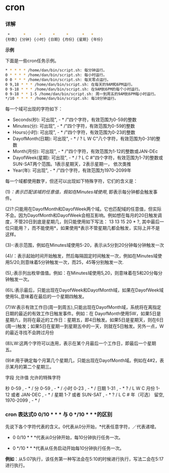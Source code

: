 # cron 

### 详解
```sh
 *      *      *     *     *      *   * 
{秒数} {分钟} {小时} {日期} {月份} {星期} {年份} 
```

**示例**

下面是一些cron任务示例。
```sh
* * * * * /home/dan/bin/script.sh: 每分钟运行。
0 * * * * /home/dan/bin/script.sh: 每小时运行。
0 0 * * * /home/dan/bin/script.sh: 每天零点运行。
0 9,18 * * * /home/dan/bin/script.sh: 在每天的9AM和6PM运行。
0 9-18 * * * /home/dan/bin/script.sh: 在9AM到6PM的每个小时运行。
0 9-18 * * 1-5 /home/dan/bin/script.sh: 周一到周五的9AM到6PM每小时运行。
*/10 * * * * /home/dan/bin/script.sh: 每10分钟运行。
```

每一个域可出现的字符如下：

* Seconds(秒): 可出现", - * /"四个字符，有效范围为0-59的整数
* Minutes(分): 可出现", - * /"四个字符，有效范围为0-59的整数
* Hours(小时): 可出现", - * /"四个字符，有效范围为0-23的整数
* DayofMonth(日期): 可出现", - * / ? L W C"八个字符，有效范围为0-31的整数
* Month(月份):  可出现", - * /"四个字符，有效范围为1-12的整数或JAN-DEc
* DayofWeek(星期):  可出现", - * / ? L C #"四个字符，有效范围为1-7的整数或SUN-SAT两个范围。1表示星期天，2表示星期一， 依次类推
* Year(年):  可出现", - * /"四个字符，有效范围为1970-2099年

每一个域都使用数字，但还可以出现如下特殊字符，它们的含义是：

(1)*：表示匹配该域的任意值，假如在Minutes域使用*, 即表示每分钟都会触发事件。

(2)?:只能用在DayofMonth和DayofWeek两个域。它也匹配域的任意值，但实际不会。因为DayofMonth和DayofWeek会相互影响。例如想在每月的20日触发调度，不管20日到底是星期几，则只能使用如下写法： 13 13 15 20 * ?, 其中最后一位只能用？，而不能使用*，如果使用*表示不管星期几都会触发，实际上并不是这样。

(3)-:表示范围，例如在Minutes域使用5-20，表示从5分到20分钟每分钟触发一次

(4)/：表示起始时间开始触发，然后每隔固定时间触发一次，例如在Minutes域使用5/20,则意味着5分钟触发一次，而25，45等分别触发一次.

(5),:表示列出枚举值值。例如：在Minutes域使用5,20，则意味着在5和20分每分钟触发一次。

(6)L:表示最后，只能出现在DayofWeek和DayofMonth域，如果在DayofWeek域使用5L,意味着在最后的一个星期四触发。

(7)W:表示有效工作日(周一到周五),只能出现在DayofMonth域，系统将在离指定日期的最近的有效工作日触发事件。例如：在 DayofMonth使用5W，如果5日是星期六，则将在最近的工作日：星期五，即4日触发。如果5日是星期天，则在6日(周一)触发；如果5日在星期一到星期五中的一天，则就在5日触发。另外一点，W的最近寻找不会跨过月份

(8)LW:这两个字符可以连用，表示在某个月最后一个工作日，即最后一个星期五。

(9)#:用于确定每个月第几个星期几，只能出现在DayofMonth域。例如在4#2，表示某月的第二个星期三。


字段 允许值 允许的特殊字符

秒 0-59 , - * /
分 0-59 , - * /
小时 0-23 , - * /
日期 1-31 , - * ? / L W C
月份 1-12 或者 JAN-DEC , - * /
星期 1-7 或者 SUN-SAT , - * ? / L C #
年（可选） 留空, 1970-2099 , - * /


### cron 表达式0 0/10 * * * 与 0 */10 * * *的区别

先说下各个字符代表的含义。0代表从0分开始，*代表任意字符，／代表递增。


* 0 0/10 * * *代表从0分钟开始，每10分钟执行任务一次。

* 0 */10 * * *代表从任务启动开始每10分钟执行任务一次。

**例如**：从5:07执行，该任务第一种写法会在5:10的时候进行执行，写法二会在5:17进行执行。